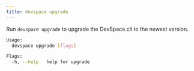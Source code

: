 ```yaml
---
title: devspace upgrade
---
```


Run `devspace upgrade` to upgrade the DevSpace.cli to the newest version.

```bash
Usage:
  devspace upgrade [flags]

Flags:
  -h, --help   help for upgrade
```
